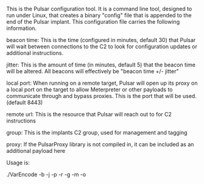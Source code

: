 This is the Pulsar configuration tool. It is a command line tool, designed to run under Linux, that creates a binary "config"
file that is appended to the end of the Pulsar implant. This configuration file carries the following information.

beacon time: This is the time (configured in minutes, default 30) that Pulsar will wait between connections to the C2 to look for configuration updates
or additional instructions.

jitter: This is the amount of time (in minutes, default 5) that the beacon time will be altered. All beacons will effectively be "beacon time +/- jitter"

local port: When running on a remote target, Pulsar will open up its proxy on a local port on the target to allow Meterpreter or other payloads to
communicate through and bypass proxies. This is the port that will be used. (default 8443)

remote url: This is the resource that Pulsar will reach out to for C2 instructions

group: This is the implants C2 group, used for management and tagging

proxy: If the PulsarProxy library is not compiled in, it can be included as an additional payload here


Usage is:

./VarEncode -b <beacon time> -j <jitter> -p <local port> -r <remote url> -g <group> -m <proxy module> -o <output file>
